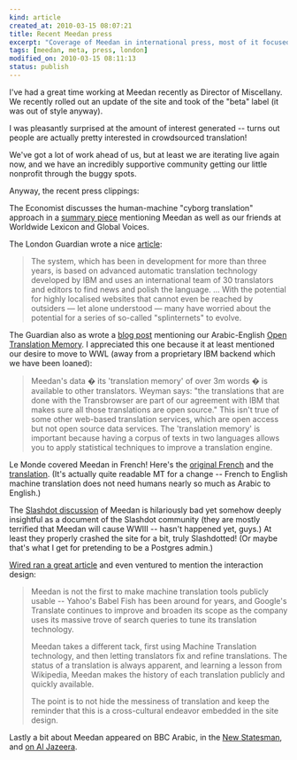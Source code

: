 ```yaml
--- 
kind: article
created_at: 2010-03-15 08:07:21
title: Recent Meedan press
excerpt: "Coverage of Meedan in international press, most of it focused on our Machine Translation engine and our approach to community contributions."
tags: [meedan, meta, press, london]
modified_on: 2010-03-15 08:11:13
status: publish
---
```



I've had a great time working at Meedan recently as Director of Miscellany. We recently rolled out an update of the site and took of the "beta" label (it was out of style anyway).

I was pleasantly surprised at the amount of interest generated -- turns out people are actually pretty interested in crowdsourced translation! 

We've got a lot of work ahead of us, but at least we are iterating live again now, and we have an incredibly supportive community getting our little nonprofit through the buggy spots. 

Anyway, the recent press clippings: 

The Economist discusses the human-machine "cyborg translation" approach in a <a href="http://www.economist.com/search/displaystory.cfm?story_id=15582327">summary piece</a> mentioning Meedan as well as our friends at Worldwide Lexicon and Global Voices.

The London Guardian wrote a nice <a href="http://www.guardian.co.uk/media/2010/feb/21/translation-website-meedan-middle-east">article</a>: 

<blockquote>The system, which has been in development for more than three years, is based on advanced automatic translation technology developed by IBM and uses an international team of 30 translators and editors to find news and polish the language. ... With the potential for highly localised websites that cannot even be reached by outsiders — let alone understood — many have worried about the potential for a series of so-called "splinternets" to evolve.
</blockquote>


The Guardian also as wrote a <a href="http://www.guardian.co.uk/technology/blog/2010/feb/22/meedan-machine-translation-mt">blog post</a> mentioning our Arabic-English <a href="http://blog.meedan.net/2009/11/07/meedan-releases-the-world�s-first-open-access-arabicenglish-translation-memory/">Open Translation Memory</a>. I appreciated this one because it at least mentioned our desire to move to WWL (away from a proprietary IBM backend which we have been loaned): 

<blockquote>Meedan's data � its 'translation memory' of over 3m words � is available to other translators. Weyman says: "the translations that are done with the Transbrowser are part of our agreement with IBM that makes sure all those translations are open source." This isn't true of some other web-based translation services, which are open access but not open source data services. The 'translation memory' is important because having a corpus of texts in two languages allows you to apply statistical techniques to improve a translation engine.
</blockquote>

 
Le Monde covered Meedan in French! Here's the <a href="http://pisani.blog.lemonde.fr/2010/02/26/adressez-vous-aux-gens-dans-l�idiome-qu�ils-comprennent/">original French</a> and the <a href="http://translate.google.com/translate?js=y&prev=_t&hl=en&ie=UTF-8&layout=1&eotf=1&u=http://pisani.blog.lemonde.fr/2010/02/26/adressez-vous-aux-gens-dans-l�idiome-qu�ils-comprennent/&sl=auto&tl=en">translation</a>.  (It's actually quite readable MT for a change -- French to English machine translation does not need humans nearly so much as Arabic to English.)

The <a href="http://tech.slashdot.org/story/10/02/22/2038241/New-EnglishArabic-Translation-Site-Hopes-To-Promote-Citizen-Diplomacy">Slashdot discussion</a> of Meedan is hilariously bad yet somehow deeply insightful as a document of the Slashdot community (they are mostly terrified that Meedan will cause WWIII -- hasn't happened yet, guys.) At least they properly crashed the site for a bit, truly Slashdotted! (Or maybe that's what I get for pretending to be a Postgres admin.)

<a href="http://www.wired.com/epicenter/2010/02/arabic-english-diplomacy/">Wired ran a great article</a> and even ventured to mention the interaction design: 

<blockquote>
Meedan is not the first to make machine translation tools publicly usable -- Yahoo's Babel Fish has been around for years, and Google's Translate continues to improve and broaden its scope as the company uses its massive trove of search queries to tune its translation technology.

Meedan takes a different tack, first using Machine Translation technology, and then letting translators fix and refine translations. The status of a translation is always apparent, and learning a lesson from Wikipedia, Meedan makes the history of each translation publicly and quickly available.

The point is to not hide the messiness of translation and keep the reminder that this is a cross-cultural endeavor embedded in the site design.
</blockquote>

Lastly a bit about Meedan appeared on BBC Arabic, in the <a href="http://www.newstatesman.com/digital/2010/02/arabic-english-website-meedan">New Statesman</a>, and <a href="http://blogs.aljazeera.net/middle-east/2010/02/22/meedan-blurs-linguistic-lines">on Al Jazeera</a>.
